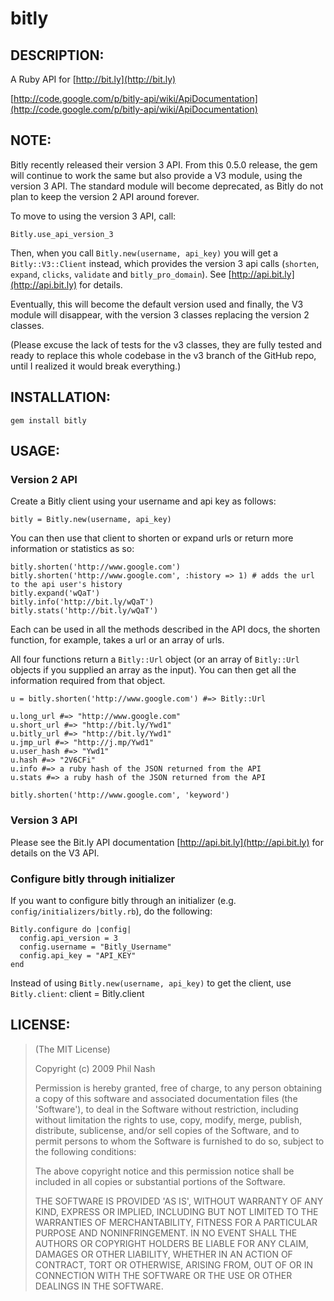 # bitly

## DESCRIPTION:

A Ruby API for [http://bit.ly](http://bit.ly)

[http://code.google.com/p/bitly-api/wiki/ApiDocumentation](http://code.google.com/p/bitly-api/wiki/ApiDocumentation)

## NOTE:

Bitly recently released their version 3 API. From this 0.5.0 release, the gem will continue to work the same but also provide a V3 module, using the version 3 API. The standard module will become deprecated, as Bitly do not plan to keep the version 2 API around forever.

To move to using the version 3 API, call:

    Bitly.use_api_version_3

Then, when you call ``Bitly.new(username, api_key)`` you will get a ``Bitly::V3::Client`` instead, which provides the version 3 api calls (``shorten``, ``expand``, ``clicks``, ``validate`` and ``bitly_pro_domain``). See [http://api.bit.ly](http://api.bit.ly) for details.

Eventually, this will become the default version used and finally, the V3 module will disappear, with the version 3 classes replacing the version 2 classes.

(Please excuse the lack of tests for the v3 classes, they are fully tested and ready to replace this whole codebase in the v3 branch of the GitHub repo, until I realized it would break everything.)

## INSTALLATION:

    gem install bitly

## USAGE:

### Version 2 API

Create a Bitly client using your username and api key as follows:

    bitly = Bitly.new(username, api_key)

You can then use that client to shorten or expand urls or return more information or statistics as so:

    bitly.shorten('http://www.google.com')
    bitly.shorten('http://www.google.com', :history => 1) # adds the url to the api user's history
    bitly.expand('wQaT')
    bitly.info('http://bit.ly/wQaT')
    bitly.stats('http://bit.ly/wQaT')

Each can be used in all the methods described in the API docs, the shorten function, for example, takes a url or an array of urls.

All four functions return a ``Bitly::Url`` object (or an array of ``Bitly::Url`` objects if you supplied an array as the input). You can then get all the information required from that object.

    u = bitly.shorten('http://www.google.com') #=> Bitly::Url

    u.long_url #=> "http://www.google.com"
    u.short_url #=> "http://bit.ly/Ywd1"
    u.bitly_url #=> "http://bit.ly/Ywd1"
    u.jmp_url #=> "http://j.mp/Ywd1"
    u.user_hash #=> "Ywd1"
    u.hash #=> "2V6CFi"
    u.info #=> a ruby hash of the JSON returned from the API
    u.stats #=> a ruby hash of the JSON returned from the API

    bitly.shorten('http://www.google.com', 'keyword')

### Version 3 API

Please see the Bit.ly API documentation [http://api.bit.ly](http://api.bit.ly) for details on the V3 API.

### Configure bitly through initializer

If you want to configure bitly through an initializer (e.g. `config/initializers/bitly.rb`), do the following:

    Bitly.configure do |config|
      config.api_version = 3
      config.username = "Bitly_Username"
      config.api_key = "API_KEY"
    end

Instead of using `Bitly.new(username, api_key)` to get the client, use `Bitly.client`:
    client = Bitly.client

## LICENSE:

> (The MIT License)
>
> Copyright (c) 2009 Phil Nash
>
> Permission is hereby granted, free of charge, to any person obtaining
> a copy of this software and associated documentation files (the
> 'Software'), to deal in the Software without restriction, including
> without limitation the rights to use, copy, modify, merge, publish,
> distribute, sublicense, and/or sell copies of the Software, and to
> permit persons to whom the Software is furnished to do so, subject to
> the following conditions:
>
> The above copyright notice and this permission notice shall be
> included in all copies or substantial portions of the Software.
>
> THE SOFTWARE IS PROVIDED 'AS IS', WITHOUT WARRANTY OF ANY KIND,
> EXPRESS OR IMPLIED, INCLUDING BUT NOT LIMITED TO THE WARRANTIES OF
> MERCHANTABILITY, FITNESS FOR A PARTICULAR PURPOSE AND NONINFRINGEMENT.
> IN NO EVENT SHALL THE AUTHORS OR COPYRIGHT HOLDERS BE LIABLE FOR ANY
> CLAIM, DAMAGES OR OTHER LIABILITY, WHETHER IN AN ACTION OF CONTRACT,
> TORT OR OTHERWISE, ARISING FROM, OUT OF OR IN CONNECTION WITH THE
> SOFTWARE OR THE USE OR OTHER DEALINGS IN THE SOFTWARE.
